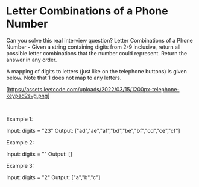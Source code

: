 # Letter Combinations of a Phone Number

Can you solve this real interview question? Letter Combinations of a Phone Number - Given a string containing digits from 2-9 inclusive, return all possible letter combinations that the number could represent. Return the answer in any order.

A mapping of digits to letters (just like on the telephone buttons) is given below. Note that 1 does not map to any letters.

[https://assets.leetcode.com/uploads/2022/03/15/1200px-telephone-keypad2svg.png]

 

Example 1:


Input: digits = "23"
Output: ["ad","ae","af","bd","be","bf","cd","ce","cf"]


Example 2:


Input: digits = ""
Output: []


Example 3:


Input: digits = "2"
Output: ["a","b","c"]